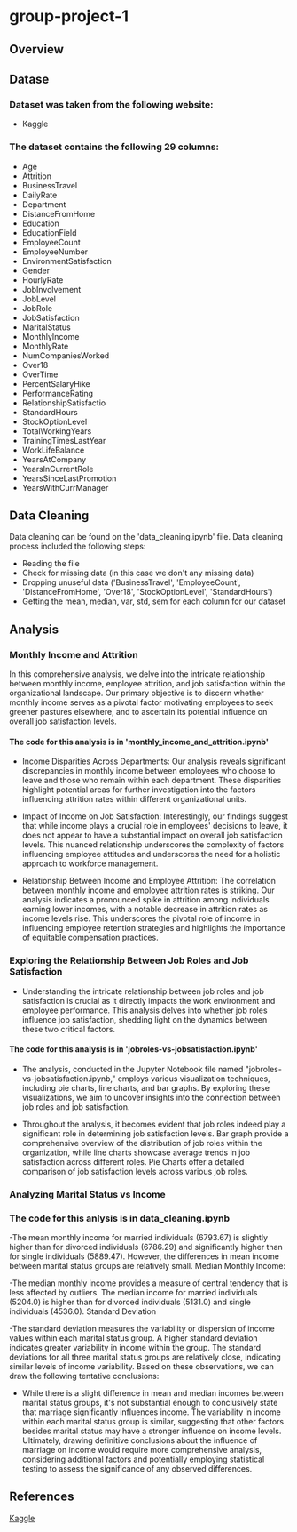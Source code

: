 # group-project-1

## Overview

## Datase
### Dataset was taken from the following website:
- Kaggle

### The dataset contains the following 29 columns:
- Age
- Attrition
- BusinessTravel
- DailyRate
- Department
- DistanceFromHome
- Education
- EducationField
- EmployeeCount
- EmployeeNumber
- EnvironmentSatisfaction
- Gender
- HourlyRate
- JobInvolvement
- JobLevel
- JobRole
- JobSatisfaction
- MaritalStatus
- MonthlyIncome
- MonthlyRate
- NumCompaniesWorked
- Over18
- OverTime
- PercentSalaryHike
- PerformanceRating
- RelationshipSatisfactio
- StandardHours
- StockOptionLevel
- TotalWorkingYears
- TrainingTimesLastYear
- WorkLifeBalance
- YearsAtCompany     
- YearsInCurrentRole 
- YearsSinceLastPromotion
- YearsWithCurrManager

## Data Cleaning
Data cleaning can be found on the 'data_cleaning.ipynb' file. 
Data cleaning process included the following steps:
- Reading the file
- Check for missing data (in this case we don't any missing data)
- Dropping unuseful data ('BusinessTravel', 'EmployeeCount', 'DistanceFromHome', 'Over18', 'StockOptionLevel', 'StandardHours')
- Getting the mean, median, var, std, sem for each column for our dataset

## Analysis

### Monthly Income and Attrition
In this comprehensive analysis, we delve into the intricate relationship between monthly income, employee attrition, and job satisfaction within the organizational landscape. Our primary objective is to discern whether monthly income serves as a pivotal factor motivating employees to seek greener pastures elsewhere, and to ascertain its potential influence on overall job satisfaction levels.

#### The code for this analysis is in 'monthly_income_and_attrition.ipynb' 

- Income Disparities Across Departments: Our analysis reveals significant discrepancies in monthly income between employees who choose to leave and those who remain within each department. These disparities highlight potential areas for further investigation into the factors influencing attrition rates within different organizational units.

- Impact of Income on Job Satisfaction: Interestingly, our findings suggest that while income plays a crucial role in employees' decisions to leave, it does not appear to have a substantial impact on overall job satisfaction levels. This nuanced relationship underscores the complexity of factors influencing employee attitudes and underscores the need for a holistic approach to workforce management.

- Relationship Between Income and Employee Attrition: The correlation between monthly income and employee attrition rates is striking. Our analysis indicates a pronounced spike in attrition among individuals earning lower incomes, with a notable decrease in attrition rates as income levels rise. This underscores the pivotal role of income in influencing employee retention strategies and highlights the importance of equitable compensation practices.


### Exploring the Relationship Between Job Roles and Job Satisfaction

 - Understanding the intricate relationship between job roles and job satisfaction is crucial as it directly impacts the work environment and employee performance. This analysis delves into whether job roles influence job satisfaction, shedding light on the dynamics between these two critical factors.
 
#### The code for this analysis is in 'jobroles-vs-jobsatisfaction.ipynb' 

  - The analysis, conducted in the Jupyter Notebook file named "jobroles-vs-jobsatisfaction.ipynb," employs various visualization techniques, including pie charts, line charts, and bar graphs. By exploring these visualizations, we aim to uncover insights into the connection between job roles and job satisfaction.

  - Throughout the analysis, it becomes evident that job roles indeed play a significant role in determining job satisfaction levels. Bar graph provide a comprehensive overview of the distribution of job roles within the organization, while line charts showcase average trends in job satisfaction across different roles. Pie Charts offer a detailed comparison of job satisfaction levels across various job roles.

### Analyzing Marital Status vs Income 
### The code for this anlysis is in data_cleaning.ipynb
 -The mean monthly income for married individuals (6793.67) is slightly higher than for divorced individuals (6786.29) and significantly higher than for single individuals (5889.47). However, the differences in mean income between marital status groups are relatively small. Median Monthly Income:

 -The median monthly income provides a measure of central tendency that is less affected by outliers. The median income for married individuals (5204.0) is higher than for divorced individuals (5131.0) and single individuals (4536.0). Standard Deviation
 
 -The standard deviation measures the variability or dispersion of income values within each marital status group. A higher standard deviation indicates greater variability in income within the group. The standard deviations for all three marital status groups are relatively close, indicating similar levels of income variability. Based on these observations, we can draw the following tentative conclusions:

- While there is a slight difference in mean and median incomes between marital status groups, it's not substantial enough to conclusively state that marriage significantly influences income. The variability in income within each marital status group is similar, suggesting that other factors besides marital status may have a stronger influence on income levels. Ultimately, drawing definitive conclusions about the influence of marriage on income would require more comprehensive analysis, considering additional factors and potentially employing statistical testing to assess the significance of any observed differences.


## References 
[Kaggle](https://www.kaggle.com/datasets/rishikeshkonapure/hr-analytics-prediction/data)
